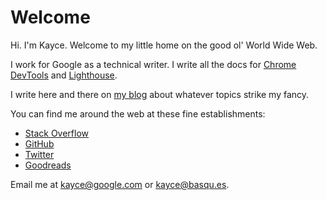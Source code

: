 <h1>Welcome</h1>

Hi. I'm Kayce. Welcome to my little home on the good ol' World Wide Web.

I work for Google as a technical writer. I write all the docs for
<a href="https://developers.google.com/web/tools/chrome-devtools"
   target="_blank" rel="noopener">Chrome DevTools</a> and
<a href="https://developers.google.com/web/tools/lighthouse"
   target="blank" rel="noopener">Lighthouse</a>.

I write here and there on [my blog](/blog/) about whatever topics strike my fancy.

You can find me around the web at these fine establishments:

* [Stack Overflow](https://stackoverflow.com/users/1669860/kayce-basques)
* [GitHub](https://github.com/kaycebasques)
* [Twitter](https://twitter.com/kaycebasques)
* [Goodreads](https://www.goodreads.com/kaycebasques)

Email me at kayce@google.com or kayce@basqu.es.
